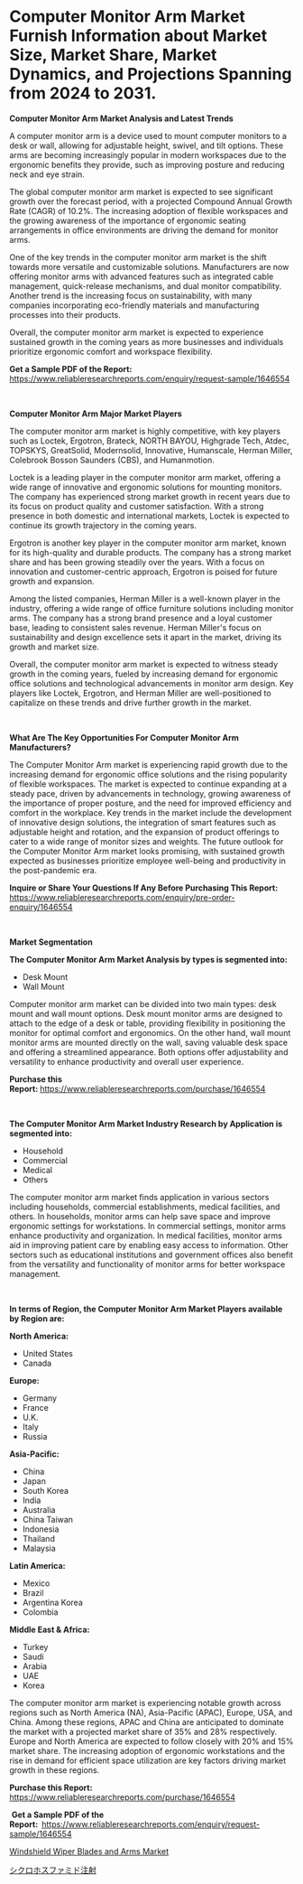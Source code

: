 <p><h1>Computer Monitor Arm Market Furnish Information about Market Size, Market Share, Market Dynamics, and Projections Spanning from 2024 to 2031.</h1></p><p><strong>Computer Monitor Arm Market Analysis and Latest Trends</strong></p>
<p><p>A computer monitor arm is a device used to mount computer monitors to a desk or wall, allowing for adjustable height, swivel, and tilt options. These arms are becoming increasingly popular in modern workspaces due to the ergonomic benefits they provide, such as improving posture and reducing neck and eye strain.</p><p>The global computer monitor arm market is expected to see significant growth over the forecast period, with a projected Compound Annual Growth Rate (CAGR) of 10.2%. The increasing adoption of flexible workspaces and the growing awareness of the importance of ergonomic seating arrangements in office environments are driving the demand for monitor arms.</p><p>One of the key trends in the computer monitor arm market is the shift towards more versatile and customizable solutions. Manufacturers are now offering monitor arms with advanced features such as integrated cable management, quick-release mechanisms, and dual monitor compatibility. Another trend is the increasing focus on sustainability, with many companies incorporating eco-friendly materials and manufacturing processes into their products.</p><p>Overall, the computer monitor arm market is expected to experience sustained growth in the coming years as more businesses and individuals prioritize ergonomic comfort and workspace flexibility.</p></p>
<p><strong>Get a Sample PDF of the Report:&nbsp;</strong> <a href="https://www.reliableresearchreports.com/enquiry/request-sample/1646554">https://www.reliableresearchreports.com/enquiry/request-sample/1646554</a></p>
<p>&nbsp;</p>
<p><strong>Computer Monitor Arm Major Market Players</strong></p>
<p><p>The computer monitor arm market is highly competitive, with key players such as Loctek, Ergotron, Brateck, NORTH BAYOU, Highgrade Tech, Atdec, TOPSKYS, GreatSolid, Modernsolid, Innovative, Humanscale, Herman Miller, Colebrook Bosson Saunders (CBS), and Humanmotion.</p><p>Loctek is a leading player in the computer monitor arm market, offering a wide range of innovative and ergonomic solutions for mounting monitors. The company has experienced strong market growth in recent years due to its focus on product quality and customer satisfaction. With a strong presence in both domestic and international markets, Loctek is expected to continue its growth trajectory in the coming years.</p><p>Ergotron is another key player in the computer monitor arm market, known for its high-quality and durable products. The company has a strong market share and has been growing steadily over the years. With a focus on innovation and customer-centric approach, Ergotron is poised for future growth and expansion.</p><p>Among the listed companies, Herman Miller is a well-known player in the industry, offering a wide range of office furniture solutions including monitor arms. The company has a strong brand presence and a loyal customer base, leading to consistent sales revenue. Herman Miller's focus on sustainability and design excellence sets it apart in the market, driving its growth and market size.</p><p>Overall, the computer monitor arm market is expected to witness steady growth in the coming years, fueled by increasing demand for ergonomic office solutions and technological advancements in monitor arm design. Key players like Loctek, Ergotron, and Herman Miller are well-positioned to capitalize on these trends and drive further growth in the market.</p></p>
<p>&nbsp;</p>
<p><strong>What Are The Key Opportunities For Computer Monitor Arm Manufacturers?</strong></p>
<p><p>The Computer Monitor Arm market is experiencing rapid growth due to the increasing demand for ergonomic office solutions and the rising popularity of flexible workspaces. The market is expected to continue expanding at a steady pace, driven by advancements in technology, growing awareness of the importance of proper posture, and the need for improved efficiency and comfort in the workplace. Key trends in the market include the development of innovative design solutions, the integration of smart features such as adjustable height and rotation, and the expansion of product offerings to cater to a wide range of monitor sizes and weights. The future outlook for the Computer Monitor Arm market looks promising, with sustained growth expected as businesses prioritize employee well-being and productivity in the post-pandemic era.</p></p>
<p><strong>Inquire or Share Your Questions If Any Before Purchasing This Report:</strong> <a href="https://www.reliableresearchreports.com/enquiry/pre-order-enquiry/1646554">https://www.reliableresearchreports.com/enquiry/pre-order-enquiry/1646554</a></p>
<p>&nbsp;</p>
<p><strong>Market Segmentation</strong></p>
<p><strong>The Computer Monitor Arm Market Analysis by types is segmented into:</strong></p>
<p><ul><li>Desk Mount</li><li>Wall Mount</li></ul></p>
<p><p>Computer monitor arm market can be divided into two main types: desk mount and wall mount options. Desk mount monitor arms are designed to attach to the edge of a desk or table, providing flexibility in positioning the monitor for optimal comfort and ergonomics. On the other hand, wall mount monitor arms are mounted directly on the wall, saving valuable desk space and offering a streamlined appearance. Both options offer adjustability and versatility to enhance productivity and overall user experience.</p></p>
<p><strong>Purchase this Report:&nbsp;</strong><a href="https://www.reliableresearchreports.com/purchase/1646554">https://www.reliableresearchreports.com/purchase/1646554</a></p>
<p>&nbsp;</p>
<p><strong>The Computer Monitor Arm Market Industry Research by Application is segmented into:</strong></p>
<p><ul><li>Household</li><li>Commercial</li><li>Medical</li><li>Others</li></ul></p>
<p><p>The computer monitor arm market finds application in various sectors including households, commercial establishments, medical facilities, and others. In households, monitor arms can help save space and improve ergonomic settings for workstations. In commercial settings, monitor arms enhance productivity and organization. In medical facilities, monitor arms aid in improving patient care by enabling easy access to information. Other sectors such as educational institutions and government offices also benefit from the versatility and functionality of monitor arms for better workspace management.</p></p>
<p>&nbsp;</p>
<p><strong>In terms of Region, the Computer Monitor Arm Market Players available by Region are:</strong></p>
<p>
    <p> <strong> North America: </strong>
        <ul>
            <li>United States</li>
            <li>Canada</li>
        </ul>
        </p> 
    <p> <strong> Europe: </strong>
        <ul>
            <li>Germany</li>
            <li>France</li>
            <li>U.K.</li>
            <li>Italy</li>
            <li>Russia</li>
        </ul>
        </p> 
    <p> <strong> Asia-Pacific: </strong>
        <ul>
            <li>China</li>
            <li>Japan</li>
            <li>South Korea</li>
            <li>India</li>
            <li>Australia</li>
            <li>China Taiwan</li>
            <li>Indonesia</li>
            <li>Thailand</li>
            <li>Malaysia</li>
        </ul>
        </p> 
    <p> <strong> Latin America: </strong>
        <ul>
            <li>Mexico</li>
            <li>Brazil</li>
            <li>Argentina Korea</li>
            <li>Colombia</li>
        </ul>
        </p> 
    <p> <strong> Middle East & Africa: </strong>
        <ul>
            <li>Turkey</li>
            <li>Saudi</li>
            <li>Arabia</li>
            <li>UAE</li>
            <li>Korea</li>
        </ul>
    </p>
    </p>
<p><p>The computer monitor arm market is experiencing notable growth across regions such as North America (NA), Asia-Pacific (APAC), Europe, USA, and China. Among these regions, APAC and China are anticipated to dominate the market with a projected market share of 35% and 28% respectively. Europe and North America are expected to follow closely with 20% and 15% market share. The increasing adoption of ergonomic workstations and the rise in demand for efficient space utilization are key factors driving market growth in these regions.</p></p>
<p><strong>Purchase this Report: </strong><a href="https://www.reliableresearchreports.com/purchase/1646554">https://www.reliableresearchreports.com/purchase/1646554</a></p>
<p>&nbsp;<strong>Get a Sample PDF of the Report:&nbsp;&nbsp;</strong><a href="https://www.reliableresearchreports.com/enquiry/request-sample/1646554">https://www.reliableresearchreports.com/enquiry/request-sample/1646554</a></p>
<p><strong></strong></p>
<p><p><a href="https://spotless-saver-8fd.notion.site/Windshield-Wiper-Blades-and-Arms-Market-Research-Report-Provides-Critical-Insights-that-can-help-Sha-388ec2af9bb749469978bb0a5fd09a74">Windshield Wiper Blades and Arms Market</a></p><p><a href="https://github.com/oqoeusbvpadwjs08/Market-Research-Report-List-1/blob/main/19247976848.md">シクロホスファミド注射</a></p></p>